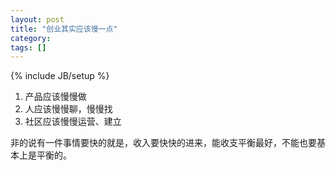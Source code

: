 ```yaml
---
layout: post
title: "创业其实应该慢一点"
category: 
tags: []
---
```

{% include JB/setup %}

1. 产品应该慢慢做
2. 人应该慢慢聊，慢慢找
3. 社区应该慢慢运营、建立

非的说有一件事情要快的就是，收入要快快的进来，能收支平衡最好，不能也要基本上是平衡的。